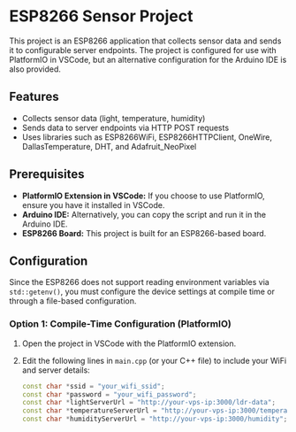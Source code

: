 # ESP8266 Sensor Project

This project is an ESP8266 application that collects sensor data and sends it to configurable server endpoints. The project is configured for use with PlatformIO in VSCode, but an alternative configuration for the Arduino IDE is also provided.

## Features

- Collects sensor data (light, temperature, humidity)
- Sends data to server endpoints via HTTP POST requests
- Uses libraries such as ESP8266WiFi, ESP8266HTTPClient, OneWire, DallasTemperature, DHT, and Adafruit_NeoPixel

## Prerequisites

- **PlatformIO Extension in VSCode:** If you choose to use PlatformIO, ensure you have it installed in VSCode.
- **Arduino IDE:** Alternatively, you can copy the script and run it in the Arduino IDE.
- **ESP8266 Board:** This project is built for an ESP8266-based board.

## Configuration

Since the ESP8266 does not support reading environment variables via `std::getenv()`, you must configure the device settings at compile time or through a file-based configuration.

### Option 1: Compile-Time Configuration (PlatformIO)

1. Open the project in VSCode with the PlatformIO extension.
2. Edit the following lines in `main.cpp` (or your C++ file) to include your WiFi and server details:

   ```cpp
   const char *ssid = "your_wifi_ssid";
   const char *password = "your_wifi_password";
   const char *lightServerUrl = "http://your-vps-ip:3000/ldr-data";
   const char *temperatureServerUrl = "http://your-vps-ip:3000/temperature";
   const char *humidityServerUrl = "http://your-vps-ip:3000/humidity";
